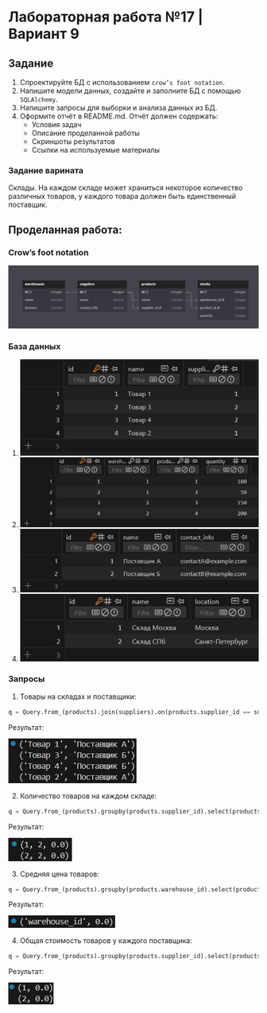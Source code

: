 # Лабораторная работа №17 | Вариант 9
## Задание 
1) Спроектируйте БД с использованием ```crow’s foot notation```.
2) Напишите модели данных, создайте и заполните БД с помощью ```SQLAlchemy```.
3) Напишите запросы для выборки и анализа данных из БД.
4) Оформите отчёт в README.md. Отчёт должен содержать:
    - Условия задач
    - Описание проделанной работы
    - Скриншоты результатов
    - Ссылки на используемые материалы
### Задание варината
Склады. На каждом складе может храниться некоторое количество различных товаров, у каждого товара должен быть единственный поставщик.
## Проделанная работа:
### Crow’s foot notation
![cfn](images/cfn.png)
### База данных
1) ![bd1](images/bd1.png)
2) ![bd2](images/bd2.png)
3) ![bd3](images/bd3.png)
4) ![bd4](images/bd4.png)
### Запросы
1) Товары на складах и поставщики:
``` python
q = Query.from_(products).join(suppliers).on(products.supplier_id == suppliers.id).select(products.name, suppliers.name)
```
Результат:

![z1](images/z1.png)

2) Количество товаров на каждом складе:
``` python
q = Query.from_(products).groupby(products.supplier_id).select(products.supplier_id, fn.Count("*"), fn.Sum(products.quantity))
```
Результат:

![z2](images/z2.png)

3) Средняя цена товаров:
``` python
q = Query.from_(products).groupby(products.warehouse_id).select(products.warehouse_id, fn.Sum(products.quantity))
```
Результат:

![z3](images/z3.png)

4) Общая стоимость товаров у каждого поставщика:
``` python
q = Query.from_(products).groupby(products.supplier_id).select(products.supplier_id, fn.Avg(products.price))
```
Результат:

![z4](images/z4.png)
